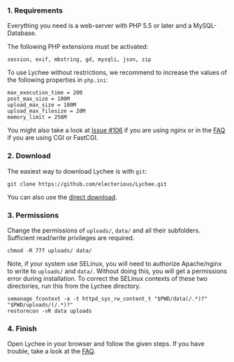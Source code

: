 ### 1. Requirements
Everything you need is a web-server with PHP 5.5 or later and a MySQL-Database.

The following PHP extensions must be activated:

	session, exif, mbstring, gd, mysqli, json, zip
	
To use Lychee without restrictions, we recommend to increase the values of the following properties in `php.ini`:

	max_execution_time = 200
	post_max_size = 100M
	upload_max_size = 100M
	upload_max_filesize = 20M
	memory_limit = 256M
	
You might also take a look at [Issue #106](https://github.com/electerious/Lychee/issues/106) if you are using nginx or in the [FAQ](https://github.com/electerious/Lychee/blob/master/docs/FAQ.md#i-cant-upload-multiple-photos-at-once) if you are using CGI or FastCGI.
	
### 2. Download

The easiest way to download Lychee is with `git`:

	git clone https://github.com/electerious/Lychee.git
	
You can also use the [direct download](https://github.com/electerious/Lychee/archive/master.zip).

### 3. Permissions

Change the permissions of `uploads/`, `data/` and all their subfolders. Sufficient read/write privileges are required.

	chmod -R 777 uploads/ data/

Note, if your system use SELinux, you will need to authorize Apache/nginx to write to `uploads/` and `data/`.  Without doing this, you will get a permissions error during installation.  To correct the SELinux contexts of these two directories, run this from the Lychee directory.

    semanage fcontext -a -t httpd_sys_rw_content_t "$PWD/data(/.*)?" "$PWD/uploads/(/.*)?"
    restorecon -vR data uploads

### 4. Finish

Open Lychee in your browser and follow the given steps.
If you have trouble, take a look at the [FAQ](FAQ.md).
